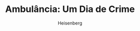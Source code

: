 ---
layout: post
author: Heisenberg
category: Filmes
post_date: '2022-05-25T03:33:09.376Z'
post_modified: '2022-05-25T03:33:09.376Z'
title: 'Ambulância: Um Dia de Crime'
description: 'O condecorado veterano Will Sharp, desesperado por dinheiro para cobrir as contas médicas de sua esposa, pede ajuda de uma pessoa que ele sabe que não deveria, seu irmão adotivo Danny. Um criminoso carismático, Danny oferece-lhe um serviço, o maior assalto a banco na história de Los Angeles. Com a sobrevivência de sua esposa em jogo, Will não pode dizer não.'
poster_path: /5XjQKmtfsiFFdBVDRhZFQvQq5AK.jpg
tmdb_id: 763285
imdb_id: tt4998632
runtime: 136
release_date: 2022
genres:
  - Ação
  - Thriller
  - Crime
casts:
  - Jake Gyllenhaal
  - Yahya Abdul-Mateen II
  - Eiza González
  - Garret Dillahunt
  - Keir O'Donnell
  - Moses Ingram
crews:
  - Michael Bay
trailer: 6Y7TTeV08zk
certification: 14
adult: false
vote_average: 7.0
vote_count: 655
qualitys:
  - 1080p
  - 720p
audios:
  - Dual Áudio
  - Português
  - Inglês
extensions:
  - mkv
  - mp4
---